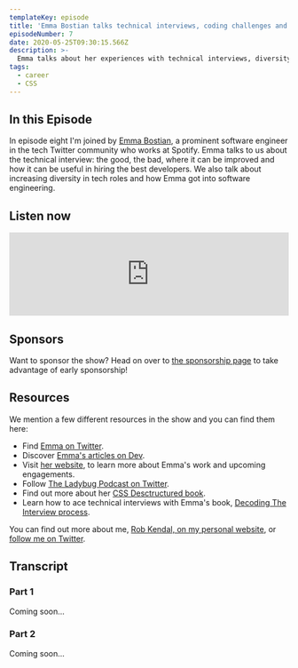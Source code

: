 ```yaml
---
templateKey: episode
title: 'Emma Bostian talks technical interviews, coding challenges and getting into engineering'
episodeNumber: 7
date: 2020-05-25T09:30:15.566Z
description: >-
  Emma talks about her experiences with technical interviews, diversity in tech and how she got into engineering
tags:
  - career
  - CSS
---
```


## In this Episode

In episode eight I'm joined by [Emma Bostian](https://twitter.com/emmabostian), a prominent software engineer in the tech Twitter community who works at Spotify. Emma talks to us about the technical interview: the good, the bad, where it can be improved and how it can be useful in hiring the best developers. We also talk about increasing diversity in tech roles and how Emma got into software engineering. 

## Listen now

<iframe src="https://anchor.fm/the-front-end/embed/episodes/From-games-journalism-to-web-development--Tailwind-CSS-and-utility-first-styling-edcvjf" height="auto" width="100%" frameborder="0" scrolling="no"></iframe>

## Sponsors

Want to sponsor the show? Head on over to [the sponsorship page](/sponsorship) to take advantage of early sponsorship!

## Resources

We mention a few different resources in the show and you can find them here:

- Find [Emma on Twitter](https://www.linkedin.com/in/benfurfie/).
- Discover [Emma's articles on Dev](https://dev.to/emmabostian).
- Visit [her website](https://compiled.blog/about), to learn more about Emma's work and upcoming engagements.
- Follow [The Ladybug Podcast on Twitter](https://twitter.com/tailwindcss).
- Find out more about her [CSS Desctructured book](https://www.cssdestructured.com/).
- Learn how to ace technical interviews with Emma's book, [Decoding The Interview process](https://technicalinterviews.dev/).

You can find out more about me, [Rob Kendal, on my personal website](https://robkendal.co.uk), or [follow me on Twitter](https://twitter.com/kendalmintcode). 

## Transcript

### Part 1

Coming soon...

### Part 2

Coming soon...

